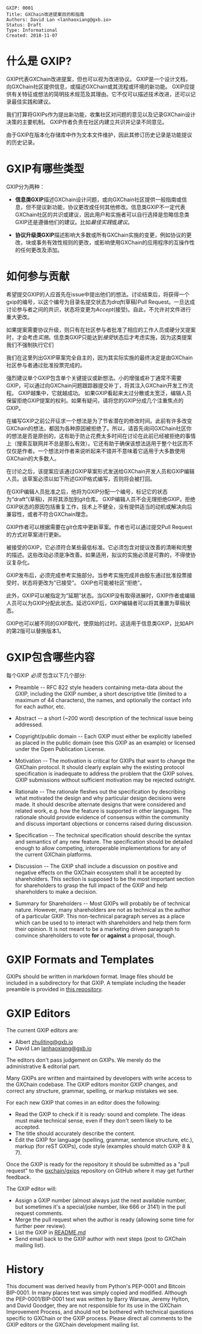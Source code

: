     GXIP: 0001
    Title: GXChain改进提案目的和指南
    Authors: David Lan <lanhaoxiang@gxb.io>
    Status: Draft
    Type: Informational
    Created: 2018-11-07

# 什么是 GXIP?

GXIP代表GXChain改进提案，但也可以视为改进协议。 GXIP是一个设计文档，向GXChain社区提供信息，或描述GXChain或其流程或环境的新功能。 GXIP应提供有关特征或想法的简明技术规范及其理由。它不仅可以描述技术改进，还可以记录最佳实践和建议。

我们打算将GXIPs作为提出新功能，收集社区对问题的意见以及记录GXChain设计决策的主要机制。 GXIP作者负责在社区内建立共识并记录不同意见。

由于GXIP在版本化存储库中作为文本文件维护，因此其修订历史记录是功能提议的历史记录。

# GXIP有哪些类型

GXIP分为两种：

* **信息类GXIP**描述GXChain设计问题，或向GXChain社区提供一般指南或信息，但不提议新功能，协议更改或任何其他修改。信息类GXIP不一定代表GXChain社区的共识或建议，因此用户和实施者可以自行选择是忽略信息类GXIP还是遵循他们的建议。比如*最佳实践*或*建议*。

* **协议升级类GXIP**描述影响大多数或所有GXChain实施的变更，例如协议的更改，块或事务有效性规则的更改，或影响使用GXChain的应用程序的互操作性的任何更改及添加。

# 如何参与贡献

希望提交GXIP的人应首先在issue中提出他们的想法。讨论结束后，将获得一个gxip的编号，以这个编号为目录名提交状态为*draft*(草稿)Pull Request。一旦达成讨论参与者之间的共识，状态将变更为*Accept*(接受)。自此，不允许对文件进行重大更改。

如果提案需要协议升级，则只有在社区参与者批准了相应的工作人员或硬分叉提案时，才会考虑*实施*。信息类GXIP只能达到*接受*状态后才考虑实施，因为这类提案我们不强制执行它们

我们在这里列出GXIP草案完全自主的，因为其实际实施的最终决定是由GXChain社区参与者通过批准投票完成的。

强烈建议单个GXIP包含单个关键提议或新想法。小的增强或补丁通常不需要GXIP，可以通过向GXChain问题跟踪器提交补丁，将其注入GXChain开发工作流程。 GXIP越集中，它就越成功。 如果GXIP看起来太过分散或太宽泛，编辑人员保留拒绝GXIP提案的权利。如果有疑问，请将您的GXIP分成几个注重焦点的GXIP。

在编写GXIP之前公开征求一个想法是为了节省潜在的修改时间。此前有许多改变GXChain的想法，都因为各种原因被拒绝了。所以，请首先询问GXChain社区你的想法是否是原创的，这有助于防止花费太多时间在讨论在此前已经被拒绝的事情上（搜索互联网并不总是那么有效）。它还有助于确保该想法适用于整个社区而不仅仅是作者。一个想法对作者来说听起来不错并不意味着它适用于大多数使用GXChain的大多数人。

在讨论之后，该提案应该通过GXIP草案形式发送给GXChain开发人员和GXIP编辑人员。该草案必须以如下所述GXIP格式编写，否则将会被打回。

在GXIP编辑人员批准之后，他将为GXIP分配一个编号，标记它的状态为“draft”(草稿)，并将其添加到git仓库。 GXIP编辑人员不会无理拒绝GXIP。拒绝GXIP状态的原因包括重复工作，技术上不健全，没有提供适当的动机或解决向后兼容性，或者不符合GXChain理念。

GXIP作者可以根据需要在git仓库中更新草案。作者也可以通过提交Pull Request的方式对草案进行更新。

被接受的GXIP，它必须符合某些最低标准。它必须包含对提议改善的清晰和完整的描述。这些改动必须是净改善。如果适用，拟议的实施必须是可靠的，不得使协议复杂化。

GXIP发布后，必须完成参考实施部分。当参考实施完成并由股东通过批准投票接受时，状态将更改为“已接受”。 GXIP也可能被社区“拒绝”。

此外，GXIP可以被指定为“延期”状态。当GXIP没有取得进展时，GXIP作者或编辑人员可以为GXIP分配此状态。延迟GXIP后，GXIP编辑者可以将其重置为草稿状态。

GXIP也可以被不同的GXIP取代，使原始的过时。这适用于信息类GXIP，比如API的第2版可以替换版本1。

# GXIP包含哪些内容

每个GXIP *必须* 包含以下几个部分:

* Preamble -- RFC 822 style headers containing meta-data about the GXIP,
  including the GXIP number, a short descriptive title (limited to a maximum of
  44 characters), the names, and optionally the contact info for each author,
  etc.

* Abstract -- a short (~200 word) description of the technical issue being
  addressed.

* Copyright/public domain -- Each GXIP must either be explicitly labelled as
  placed in the public domain (see this GXIP as an example) or licensed under
  the Open Publication License.

* Motivation -- The motivation is critical for GXIPs that want to change the
  GXChain protocol. It should clearly explain why the existing protocol
  specification is inadequate to address the problem that the GXIP solves. GXIP
  submissions without sufficient motivation may be rejected outright.

* Rationale -- The rationale fleshes out the specification by describing what
  motivated the design and why particular design decisions were made. It should
  describe alternate designs that were considered and related work, e.g. how the
  feature is supported in other languages. The rationale should provide evidence
  of consensus within the community and discuss important objections or concerns
  raised during discussion.

* Specification -- The technical specification should describe the syntax and
  semantics of any new feature. The specification should be detailed enough to
  allow competing, interoperable implementations for any of the current
  GXChain platforms.

* Discussion -- The GXIP shall include a discussion on positive and negative
  effects on the GXChain ecosystem shall it be accepted by shareholders. This
  section is supposed to be the most important section for shareholders to grasp
  the full impact of the GXIP and help shareholders to make a decision.

* Summary for Shareholders -- Most GXIPs will probably be of technical nature.
  However, many shareholders are not as technical as the author of a particular
  GXIP. This non-technical paragraph serves as a place which can be used to
  to interact with shareholders and help them form their opinion. It is not
  meant to be a marketing driven paragraph to convince shareholders to vote
  **for** or **against** a proposal, though.

# GXIP Formats and Templates

GXIPs should be written in markdown format. Image files should be
included in a subdirectory for that GXIP. A template including the header
preamble is provided in [this repository](GXIPs-Template.md).

# GXIP Editors

The current GXIP editors are:

 * Albert <zhuliting@gxb.io>
 * David Lan <lanhaoxiang@gxb.io>

The editors don't pass judgement on GXIPs. We merely do the administrative &
editorial part.

Many GXIPs are written and maintained by developers with write access to the
GXChain codebase. The GXIP editors monitor GXIP changes, and correct any
structure, grammar, spelling, or markup mistakes we see.

For each new GXIP that comes in an editor does the following:

* Read the GXIP to check if it is ready: sound and complete. The ideas must make
  technical sense, even if they don't seem likely to be accepted.
* The title should accurately describe the content.
* Edit the GXIP for language (spelling, grammar, sentence structure, etc.),
  markup (for reST GXIPs), code style (examples should match GXIP 8 & 7).

Once the GXIP is ready for the repository it should be submitted as a "pull
request" to the [gxchain/gxips](https://github.com/gxchain/gxips) repository
on GitHub where it may get further feedback.

The GXIP editor will:

* Assign a GXIP number (almost always just the next available number, but
  sometimes it's a special/joke number, like 666 or 3141) in the pull request
  comments.
* Merge the pull request when the author is ready (allowing some time for
  further peer review).
* List the GXIP in [README.md](https://github.com/gxchain/gxips/blob/master/README.md)
* Send email back to the GXIP author with next steps (post to GXChain mailing
  list).

# History

This document was derived heavily from Python's PEP-0001 and Bitcoin BIP-0001.
In many places text was simply copied and modified. Although the
PEP-0001/BIP-0001 text was written by Barry Warsaw, Jeremy Hylton, and David
Goodger, they are not responsible for its use in the GXChain Improvement
Process, and should not be bothered with technical questions specific to
GXChain or the GXIP process. Please direct all comments to the GXIP editors
or the GXChain development mailing list.
